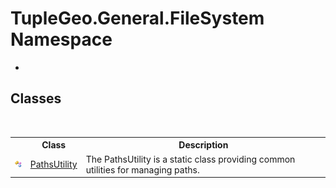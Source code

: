 # TupleGeo.General.FileSystem Namespace
 

-


## Classes
&nbsp;<table><tr><th></th><th>Class</th><th>Description</th></tr><tr><td>![Public class](media/pubclass.gif "Public class")</td><td><a href="T_TupleGeo_General_FileSystem_PathsUtility">PathsUtility</a></td><td>
The PathsUtility is a static class providing common utilities for managing paths.</td></tr></table>&nbsp;
